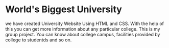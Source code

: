 # World's Biggest University
we have created University Website Using HTML and CSS. With the help of this you can get more information about any particular college. 
This is my group project. You can know about college campus, facilities provided by college to studentds and so on.
